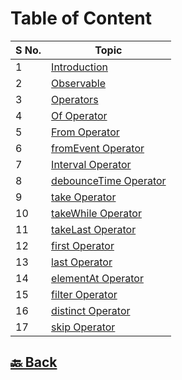 <h1>Table of Content</h1>

| S No. | Topic                                                                                                                                          |
| ----- | ---------------------------------------------------------------------------------------------------------------------------------------------- |
| 1     | <a href="https://github.com/sanjay9616/JavaScript/blob/master/JavaScript-Technologies/RxJS/Introduction.md">Introduction</a>                   |
| 2     | <a href="https://github.com/sanjay9616/JavaScript/blob/master/JavaScript-Technologies/RxJS/Observable.md">Observable</a>                       |
| 3     | <a href="https://github.com/sanjay9616/JavaScript/blob/master/JavaScript-Technologies/RxJS/Operators.md">Operators</a>                         |
| 4     | <a href="https://github.com/sanjay9616/JavaScript/blob/master/JavaScript-Technologies/RxJS/Of-Operator.md">Of Operator</a>                     |
| 5     | <a href="https://github.com/sanjay9616/JavaScript/blob/master/JavaScript-Technologies/RxJS/From-Operator.md">From Operator</a>                 |
| 6     | <a href="https://github.com/sanjay9616/JavaScript/blob/master/JavaScript-Technologies/RxJS/fromEvent-Operator.md">fromEvent Operator</a>       |
| 7     | <a href="https://github.com/sanjay9616/JavaScript/blob/master/JavaScript-Technologies/RxJS/Interval-Operator.md">Interval Operator</a>         |
| 8     | <a href="https://github.com/sanjay9616/JavaScript/blob/master/JavaScript-Technologies/RxJS/debounceTime-Operator.md">debounceTime Operator</a> |
| 9     | <a href="https://github.com/sanjay9616/JavaScript/blob/master/JavaScript-Technologies/RxJS/take-Operator.md">take Operator</a>                 |
| 10    | <a href="https://github.com/sanjay9616/JavaScript/blob/master/JavaScript-Technologies/RxJS/takeWhile-Operator.md">takeWhile Operator</a>       |
| 11    | <a href="https://github.com/sanjay9616/JavaScript/blob/master/JavaScript-Technologies/RxJS/takeLast-Operator.md">takeLast Operator</a>         |
| 12    | <a href="https://github.com/sanjay9616/JavaScript/blob/master/JavaScript-Technologies/RxJS/first-Operator.md">first Operator</a>               |
| 13    | <a href="https://github.com/sanjay9616/JavaScript/blob/master/JavaScript-Technologies/RxJS/last-Operator.md">last Operator</a>                 |
| 14    | <a href="https://github.com/sanjay9616/JavaScript/blob/master/JavaScript-Technologies/RxJS/elementAt-Operator.md">elementAt Operator</a>       |
| 15    | <a href="https://github.com/sanjay9616/JavaScript/blob/master/JavaScript-Technologies/RxJS/filter-Operator.md">filter Operator</a>             |
| 16    | <a href="https://github.com/sanjay9616/JavaScript/blob/master/JavaScript-Technologies/RxJS/distinct-Operator.md">distinct Operator</a>         |
| 17    | <a href="https://github.com/sanjay9616/JavaScript/blob/master/JavaScript-Technologies/RxJS/skip-Operator.md">skip Operator</a>                 |

<h2><a href="https://github.com/sanjay9616/JavaScript/blob/master/JavaScript-Technologies/README.md"> 🔙 Back</a></h2>
